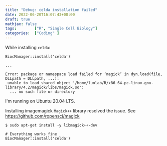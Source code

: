 ```yaml
---
title: "Debug: celda installation failed"
date: 2022-06-20T16:07:43+08:00
draft: true
mathjax: false
tags:        ["R", "Single Cell Biology"]
categories:  ["Coding" ]
---
```


While installing `celda`:

```
BiocManager::install('celda')

...

Error: package or namespace load failed for ‘magick’ in dyn.load(file, DLLpath = DLLpath, ...):
 unable to load shared object '/home/luolab/R/x86_64-pc-linux-gnu-library/4.2/magick/libs/magick.so':
  ... no such file or directory
```

I'm running on Ubuntu 20.04 LTS.

Installing imagemagick `Magick++` library resolved the issue. See <https://github.com/ropensci/magick>

```
$ sudo apt-get install -y libmagick++-dev
```

```
# Everything works fine
BiocManager::install('celda')
```